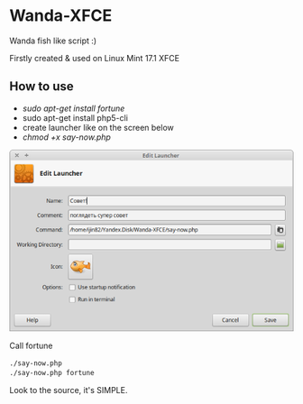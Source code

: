 # Wanda-XFCE

Wanda fish like script :)

Firstly created & used on Linux Mint 17.1 XFCE

How to use
--
- *sudo apt-get install fortune*
- sudo apt-get install php5-cli
- create launcher like on the screen below 
- _chmod +x say-now.php_

![launcher](https://github.com/ijin82/Wanda-XFCE/blob/gh-pages/img/screen-20150302-02:20:51-647x414.png?raw=true)

Call fortune
```bash
./say-now.php
./say-now.php fortune
```

Look to the source, it's SIMPLE.
